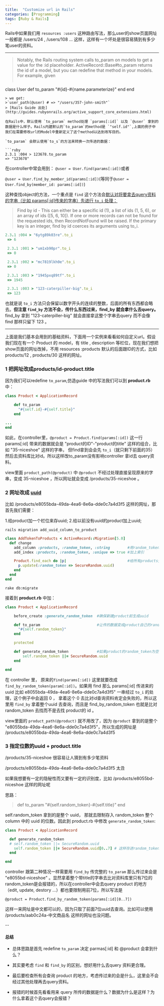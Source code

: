 ```yaml
---
title:  "Customize url in Rails"
categories: [Programming]
tags: [Ruby & Rails]
---
```


Rails中如果我们用 `resources :users` 这种路由写法，那么user的show页面网址一般都是 /users/24 , /users/108 ... 这样，这样有一个坏处是很容易猜到有多少笔user的资料。

---

> Notably, the Rails routing system calls to_param on models to get a value for the :id placeholder. ActiveRecord::Base#to_param returns the id of a model, but you can redefine that method in your models. For example, given
> ```ruby
class User
  def to_param
    "#{id}-#{name.parameterize}"
  end
end
```
> we get:
>`user_path(@user) # => "/users/357-john-smith"`
> [Rails Guide 出处](http://guides.rubyonrails.org/active_support_core_extensions.html)

在Rails中，默认使用 `to_param` method处理 `params[:id]` 以及 `@user` 拿到的数据是什么样子。Rails内建默认的`to_param`的method是 `"self.id"`,上面的例子中我们在需要修改url的Model中重新定义了这个method以达到改写目的。

`to_param` 会默认使用`to_s`的方法来转换一次传进的数据：

```ruby
2.3.1 :004 > 123678.to_param  
=> "123678"
```

在controller中常会用到：
`@user = User.find(params[:id])`或者

`@user = User.find_by_member_id(params[:id])`(等同于`@user = User.find_by(member_id: params[:id])`)

这种查找object的方法，一个重点是 `find` 这个方法会[默认对将要拿去query资料的字串（比如 params[:id]传来的字串）先进行 `to_i` 处理：](http://api.rubyonrails.org/classes/ActiveRecord/FinderMethods.html#method-i-find)
> Find by id - This can either be a specific id (1), a list of ids (1, 5, 6), or an array of ids ([5, 6, 10]). If one or more records can not be found for the requested ids, then RecordNotFound will be raised. If the primary key is an integer, find by id coerces its arguments using to_i.

```ruby
2.3.1 :004 > "6ytg89k03re".to_i
 => 6

 2.3.1 :001 > "um1xb90pr".to_i
 => 0

 2.3.1 :002 > "mc7819lkh0e".to_i
 => 0

 2.3.1 :003 > "1945pxq89tf".to_i
 => 1945

 2.3.1 :003 > "123-caterpiller-big".to_i
 => 123
```

也就是说 `to_i` 方法只会保留以数字开头的连续的整数，后面的所有东西都会略去。**但注意 `find_by` 方法不会，传什么东西过来，find_by 就会拿什么去query。** find_by 拿到 "123-caterpiller-big" 就会直接拿这整个字串去query 而不会像 find 那样只留下 123 。

---

上面是我们基本会用到的基础资料，下面用一个实例来看看如何自定义url。假设我们现在有一个 Product 的 model，有 title , description 等栏位，现在我们想把show页面的网址改掉，不用 resources :products 默认的后面跟ID的方式，比如 products/12 , products/30 这样的网址。

### 1 把网址改成products/id-product.title
因为我们可以redefine `to_param`,仿造guide 中的写法我们可以到 **product.rb** 中：

```ruby
class Product < ApplicationRecord

    def to_param
      "#{self.id}-#{self.title}"
    end

...
end
```

如此，在controller里，`@product = Product.find(params[:id])` 这一行 params[:id] 带来的数据就会是 "product的ID"-"product的title" 这样的组合，比如 "35-niceshoe" 这样的字串， 但find拿到会会先 `to_i`（就只剩下前面的35） 然后去资料库比对id。所以这样改to_param没有影响controller 拿id去 query资料。

view里面 `product_path(@product)` 中 `@product` 不经过处理直接呈现原来的字串，变成  35-niceshoe ，所以网址就会变成 /products/35-niceshoe 。

### 2 网址改成 [uuid](https://zh.wikipedia.org/wiki/%E9%80%9A%E7%94%A8%E5%94%AF%E4%B8%80%E8%AF%86%E5%88%AB%E7%A0%81)

比如 /products/e8055bda-49da-4ea6-8e6a-dde0c7a4d3f5 这样的网址，那首先我们需要：

1.给product加一个栏位来存uuid;
2.给以前没有uuid的product加上uuid;

`rails migration add_uuid_column_to_product`

```ruby
class AddTokenToProducts < ActiveRecord::Migration[5.0]
  def change
    add_column :products, :random_token, :string        #用random_token这个栏位来存uuid
    add_index :products, :random_token, :unique => true #加上索引

    Product.find_each do |p|                            #给所有products生成uuid并存进他们的random_token栏位
      p.update(:random_token => SecureRandom.uuid)
    end
  end
end
```

`rake db:migrate`


接着到 **product.rb** 中加：

```ruby
class Product < ApplicationRecord

    before_create :generate_random_token  #确保新建product前生成uuid

    def to_param                          #让传的数据变成product自己的random_token
      "#{self.random_token}"
    end

    protected

    def generate_random_token             #如果product的random_token为空则生成一个uuid
        self.random_token ||= SecureRandom.uuid
    end

end
```

在 controller 里， 原来的`find(params[:id])` 这里就要改成 `find_by_random_token(param[:id])`。如果用 find 那么 params[:id] 传进来的 uuid 比如 e8055bda-49da-4ea6-8e6a-dde0c7a4d3f5" 一串经过 `to_i` 的处理，这个例子中会返回 0 ， 拿着这个 0 去比对id查询资料肯定会失败的，所以这里用 `find_by` 拿着整个uuid 去查询，而且是 find_by_random_token 也就是比对 random_token 去找而不是去找 product的 id 。

view里面的 `product_path(@product)` 就不用改了，因为 `@product` 拿到的是整个 "e8055bda-49da-4ea6-8e6a-dde0c7a4d3f5"，所以生成的网址是 /products/e8055bda-49da-4ea6-8e6a-dde0c7a4d3f5

### 3 指定位数的uuid + product.title

/products/35-niceshoe 很容易让人猜到有多少笔资料

/products/e8055bda-49da-4ea6-8e6a-dde0c7a4d3f5 太丑

如果我想要有一定的隐秘性而又要有一定的识别度，比如 /products/e8055bd-niceshoe 这样的网址呢

思路：

>   def to_param
    "#{self.random_token}-#{self.title}"
  end

self.random_token 拿到的是整个 uuid， 那就去限制存入 random_token 整个 column 中的 uuid 的位数。因此到 product.rb 中修改 `generate_random_token`:

```ruby
class Product < ApplicationRecord

  def generate_random_token
  # self.random_token ||= SecureRandom.uuid
    self.random_token ||= SecureRandom.uuid[0..7] # 这样存进random_token的就只有前面7位的uuid
  end

end
```

controller 跟第二种情况一样需要用 `find_by` 传完整的 `to_param` 那么传过来会是 "e8055bd-niceshoe" 。显然拿着整个带title的字串去比对资料库里只有7位的random_token是会报错的，所以在controller中会去query product 的地方（edit, update, destory ...）都也要限制用前7位，所以写法是

`@product = Product.find_by_random_token(params[:id][0..7])`

这样一来网址是中文都可以的，因为只取了前面7位uuid去查询。比如可以使用 /products/aab0c24a-中文商品名 这样的网址也没问题。


--


#### 总结

- 总体思路是首先 redefine `to_param` 决定  parmas[:id] 和 @product 会拿到什么？

- 其实要考虑 `find` 和 `find_by` 的区别，想好用什么去query 资料更合理。

- 最后要检查所有会查询 product 的地方，考虑传过来的会是什么，这里会不会经过其他处理再去query资料。

- 报错的时候首先看看用来 query 所传的数据是什么？数据为什么是这样？为什么拿着这个去query会报错？
